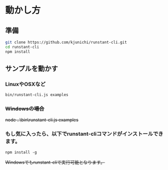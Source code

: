 # 動かし方

## 準備

```bash
git clone https://github.com/kjunichi/runstant-cli.git
cd runstant-cli
npm install
```

## サンプルを動かす

### LinuxやOSXなど

```bash
bin/runstant-cli.js examples
```

### ~~Windowsの場合~~


~~node ..\bin\runstant-cli.js examples~~



### もし気に入ったら、以下でrunstant-cliコマンドがインストールできます。

```
npm install -g
```

~~Windowsでもrunstant-cliで実行可能となります。~~
